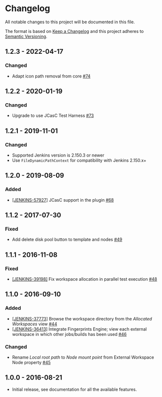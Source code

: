 # Changelog
All notable changes to this project will be documented in this file.

The format is based on [Keep a Changelog](http://keepachangelog.com/) 
and this project adheres to [Semantic Versioning](http://semver.org/).

## 1.2.3 - 2022-04-17
### Changed
 - Adapt icon path removal from core [#74](https://github.com/jenkinsci/external-workspace-manager-plugin/pull/74)

## 1.2.2 - 2020-01-19
### Changed
 - Upgrade to use JCasC Test Harness [#73](https://github.com/jenkinsci/external-workspace-manager-plugin/pull/73)

## 1.2.1 - 2019-11-01
### Changed
 - Supported Jenkins version is 2.150.3 or newer
 - Use `FileDynamicPathContext` for compatibility with Jenkins 2.150.x+

## 1.2.0 - 2019-08-09
### Added
 - [[JENKINS-57927]](https://issues.jenkins-ci.org/browse/JENKINS-57927) JCasC support in the plugin [#68](https://github.com/jenkinsci/external-workspace-manager-plugin/pull/68)

## 1.1.2 - 2017-07-30
### Fixed
- Add delete disk pool button to template and nodes
[#49](https://github.com/jenkinsci/external-workspace-manager-plugin/pull/49)

## 1.1.1 - 2016-11-08
### Fixed
- [[JENKINS-39198]](https://issues.jenkins-ci.org/browse/JENKINS-39198) Fix workspace allocation in parallel test 
execution [#48](https://github.com/jenkinsci/external-workspace-manager-plugin/pull/48)

## 1.1.0 - 2016-09-10
### Added
- [[JENKINS-37773]](https://issues.jenkins-ci.org/browse/JENKINS-37773) Browse the workspace directory from the 
_Allocated Workspaces_ view [#44](https://github.com/jenkinsci/external-workspace-manager-plugin/pull/44)
- [[JENKINS-36413]](https://issues.jenkins-ci.org/browse/JENKINS-36413) Integrate Fingerprints Engine; view each 
external workspace in which other jobs/builds has been used 
[#46](https://github.com/jenkinsci/external-workspace-manager-plugin/pull/46)

### Changed
- Rename _Local root path_ to _Node mount point_ from External Workspace Node property
[#45](https://github.com/jenkinsci/external-workspace-manager-plugin/pull/45)

## 1.0.0 - 2016-08-21

- Initial release, see documentation for all the available features.

